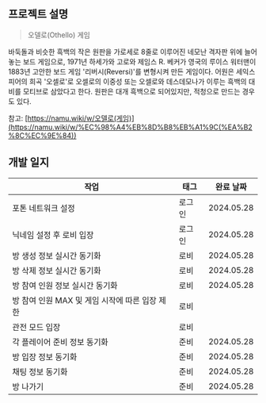 ## 프로젝트 설명

> 오델로(Othello) 게임
> 

바둑돌과 비슷한 흑백의 작은 원판을 가로세로 8줄로 이루어진 네모난 격자판 위에 늘어놓는 보드 게임으로, 1971년 하세가와 고로와 제임스 R. 베커가 영국의 루이스 워터맨이 1883년 고안한 보드 게임 '리버시(Reversi)'를 변형시켜 만든 게임이다. 어원은 세익스피어의 희곡 '오셀로'로 오셀로의 이중성 또는 오셀로와 데스데모나가 이루는 흑백의 대비를 모티브로 삼았다고 한다. 원판은 대개 흑백으로 되어있지만, 적청으로 만드는 경우도 있다.

참고: [https://namu.wiki/w/오델로(게임)](https://namu.wiki/w/%EC%98%A4%EB%8D%B8%EB%A1%9C(%EA%B2%8C%EC%9E%84))

## 개발 일지

| 작업 | 태그 | 완료 날짜 |
| --- | --- | --- |
| 포톤 네트워크 설정 | 로그인 | 2024.05.28 |
| 닉네임 설정 후 로비 입장 | 로그인 | 2024.05.28 |
| 방 생성 정보 실시간 동기화 | 로비 | 2024.05.28 |
| 방 삭제 정보 실시간 동기화 | 로비 | 2024.05.28 |
| 방 참여 인원 정보 실시간 동기화 | 로비 | 2024.05.28 |
| 방 참여 인원 MAX 및 게임 시작에 따른 입장 제한 | 로비 |  |
| 관전 모드 입장 | 로비 | |
| 각 플레이어 준비 정보 동기화 | 준비 | 2024.05.28 |
| 방 입장 정보 동기화 | 준비 | 2024.05.28 |
| 채팅 정보 동기화 | 준비 | 2024.05.28 |
| 방 나가기 | 준비 | 2024.05.28 |